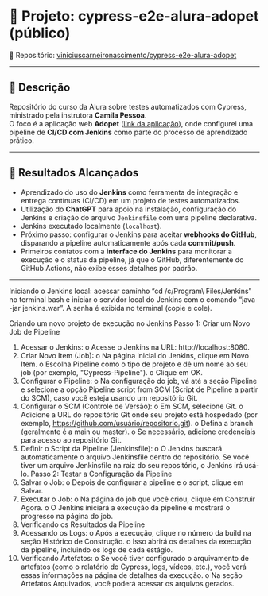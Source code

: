 # 📁 Projeto: cypress-e2e-alura-adopet (público)

🔗 Repositório: [viniciuscarneironascimento/cypress-e2e-alura-adopet](https://github.com/viniciuscarneironascimento/cypress-e2e-alura-adopet)

---

## 📝 Descrição

Repositório do curso da Alura sobre testes automatizados com Cypress, ministrado pela instrutora **Camila Pessoa**.  
O foco é a aplicação web **Adopet** ([link da aplicação](https://adopet-frontend-cypress.vercel.app)), onde configurei uma pipeline de **CI/CD com Jenkins** como parte do processo de aprendizado prático.

---

## 🚀 Resultados Alcançados

- Aprendizado do uso do **Jenkins** como ferramenta de integração e entrega contínuas (CI/CD) em um projeto de testes automatizados.
- Utilização do **ChatGPT** para apoio na instalação, configuração do Jenkins e criação do arquivo `Jenkinsfile` com uma pipeline declarativa.
- Jenkins executado localmente (`localhost`).
- Próximo passo: configurar o Jenkins para aceitar **webhooks do GitHub**, disparando a pipeline automaticamente após cada **commit/push**.
- Primeiros contatos com a **interface do Jenkins** para monitorar a execução e o status da pipeline, já que o GitHub, diferentemente do GitHub Actions, não exibe esses detalhes por padrão.

---

Iniciando o Jenkins local: acessar caminho “cd /c/Program\ Files/Jenkins” no terminal bash e iniciar o servidor local do Jenkins com o comando “java -jar jenkins.war”. A senha é exibida no terminal (copie e cole).

Criando um novo projeto de execução no Jenkins
Passo 1: Criar um Novo Job de Pipeline
1.	Acessar o Jenkins:
o	Acesse o Jenkins na URL: http://localhost:8080.
2.	Criar Novo Item (Job):
o	Na página inicial do Jenkins, clique em Novo Item.
o	Escolha Pipeline como o tipo de projeto e dê um nome ao seu job (por exemplo, "Cypress-Pipeline").
o	Clique em OK.
3.	Configurar o Pipeline:
o	Na configuração do job, vá até a seção Pipeline e selecione a opção Pipeline script from SCM (Script de Pipeline a partir do SCM), caso você esteja usando um repositório Git.
4.	Configurar o SCM (Controle de Versão):
o	Em SCM, selecione Git.
o	Adicione a URL do repositório Git onde seu projeto está hospedado (por exemplo, https://github.com/usuário/repositorio.git).
o	Defina a branch (geralmente é a main ou master).
o	Se necessário, adicione credenciais para acesso ao repositório Git.
5.	Definir o Script da Pipeline (Jenkinsfile):
o	O Jenkins buscará automaticamente o arquivo Jenkinsfile dentro do repositório. Se você tiver um arquivo Jenkinsfile na raiz do seu repositório, o Jenkins irá usá-lo.
Passo 2: Testar a Configuração da Pipeline
1.	Salvar o Job:
o	Depois de configurar a pipeline e o script, clique em Salvar.
2.	Executar o Job:
o	Na página do job que você criou, clique em Construir Agora.
o	O Jenkins iniciará a execução da pipeline e mostrará o progresso na página do job.
3. Verificando os Resultados da Pipeline
1.	Acessando os Logs:
o	Após a execução, clique no número da build na seção Histórico de Construção.
o	Isso abrirá os detalhes da execução da pipeline, incluindo os logs de cada estágio.
2.	Verificando Artefatos:
o	Se você tiver configurado o arquivamento de artefatos (como o relatório do Cypress, logs, vídeos, etc.), você verá essas informações na página de detalhes da execução.
o	Na seção Artefatos Arquivados, você poderá acessar os arquivos gerados.


